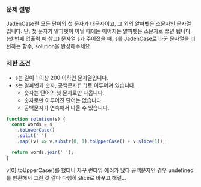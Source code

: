 ### 문제 설명

JadenCase란 모든 단어의 첫 문자가 대문자이고, 그 외의 알파벳은 소문자인 문자열입니다. 단, 첫 문자가 알파벳이 아닐 때에는 이어지는 알파벳은 소문자로 쓰면 됩니다. (첫 번째 입출력 예 참고)
문자열 s가 주어졌을 때, s를 JadenCase로 바꾼 문자열을 리턴하는 함수, solution을 완성해주세요.

### 제한 조건

- s는 길이 1 이상 200 이하인 문자열입니다.
- s는 알파벳과 숫자, 공백문자(" ")로 이루어져 있습니다.
  - 숫자는 단어의 첫 문자로만 나옵니다.
  - 숫자로만 이루어진 단어는 없습니다.
  - 공백문자가 연속해서 나올 수 있습니다.

```js
function solution(s) {
  const words = s
    .toLowerCase()
    .split(' ')
    .map((v) => v.substr(0, 1).toUpperCase() + v.slice(1));

  return words.join(' ');
}
```

v[0].toUpperCase()를 했더니 자꾸 런타임 에러가 났다
공백문자인 경우 undefined를 반환해서 그런 것 같다
다행히 slice로 바꾸고 해결...
